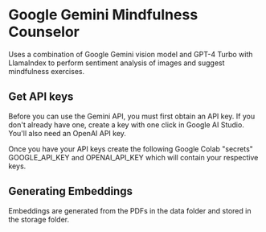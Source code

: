 # Google Gemini Mindfulness Counselor

Uses a combination of Google Gemini vision model and GPT-4 Turbo with LlamaIndex to perform sentiment analysis of images and suggest mindfulness exercises.

## Get API keys
Before you can use the Gemini API, you must first obtain an API key. If you don't already have one, create a key with one click in Google AI Studio. You'll also need an OpenAI API key.

Once you have your API keys create the following Google Colab "secrets" GOOGLE_API_KEY and OPENAI_API_KEY which will contain your respective keys.

## Generating Embeddings

Embeddings are generated from the PDFs in the data folder and stored in the storage folder.
